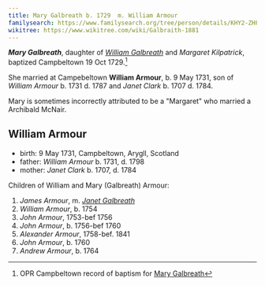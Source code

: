 ```yaml
---
title: Mary Galbreath b. 1729  m. William Armour
familysearch: https://www.familysearch.org/tree/person/details/KHY2-ZHF
wikitree: https://www.wikitree.com/wiki/Galbraith-1881
---
```

***Mary Galbreath***, daughter of  [*William Galbreath*](galbreath-william-1701.md) and *Margaret Kilpatrick*, baptized Campbeltown 19 Oct 1729.[^birth]


She married at Campebeltown **William Armour**, b. 9 May 1731, son of *William Armour* b. 1731 d. 1787 and *Janet Clark* b. 1707 d. 1784.


Mary is sometimes incorrectly attributed to be a "Margaret" who married a Archibald McNair.

## William Armour

- birth: 9 May 1731, Campbeltown, Arygll, Scotland
- father: *William Armour* b. 1731, d. 1798
- mother: *Janet Clark* b. 1707, d. 1784

Children of William and Mary (Galbreath) Armour:

1. *James Armour*, m. *[Janet Galbreath](galbreath-janet-1752.md)*
2. *William Armour*, b. 1754
3. *John Armour*, 1753-bef 1756
4. *John Armour*, b. 1756-bef 1760
5. *Alexander Armour*, 1758-bef. 1841
6. *John Armour*, b. 1760
7. *Andrew Armour*, b. 1764

[^birth]: OPR Campbeltown record of baptism for [Mary Galbreath](/sources/opr-campbeltown-births.md#1729-10-19-mary-galbreath)

[^marriage]: OPR Campbeltown record of marriage for William Armour and Mary Calbreath, [ScotlandsPeople](https://www.scotlandspeople.gov.uk/record-results?search_type=people&event=M&record_type%5B0%5D=opr_marriages&church_type=Old%20Parish%20Registers&dl_cat=church&dl_rec=church-banns-marriages&surname=Armour&surname_so=syn&forename=William&forename_so=syn&sex=M&spouse_name_so=exact&from_year=1750&to_year=1750&county=ARGYLL&record=Church%20of%20Scotland%20%28old%20parish%20registers%29%20Roman%20Catholic%20Church%20Other%20churches)
